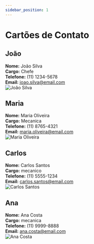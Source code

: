 ```yaml
---
sidebar_position: 1
---
```

# Cartões de Contato

## João

**Nome:** João Silva  
**Cargo:** Chefe  
**Telefone:** (11) 1234-5678  
**Email:** joao.silva@email.com  
![João Silva](https://conteudo.imguol.com.br/c/entretenimento/ff/2022/12/15/mecanico-feliz-1671142248293_v2_900x506.png)

## Maria 

**Nome:** Maria Oliveira  
**Cargo:** Mecanica  
**Telefone:** (11) 8765-4321  
**Email:** maria.oliveira@email.com  
![Maria Oliveira](https://encrypted-tbn0.gstatic.com/images?q=tbn:ANd9GcTDTZhdybaeOSvGMwYUKVlXtMZM3AUp91-HZWHNhAkLqfhEU_vPtn0kuifPkMlz0eHutPE&usqp=CAU)

## Carlos

**Nome:** Carlos Santos  
**Cargo:** mecanico  
**Telefone:** (11) 5555-1234  
**Email:** carlos.santos@email.com  
![Carlos Santos](https://img.freepik.com/fotos-premium/jovem-adulto-confiante-em-uniforme-de-trabalho-trabalhando-em-carros_259150-9643.jpg?size=626&ext=jpg)

## Ana

**Nome:** Ana Costa  
**Cargo:** mecanica  
**Telefone:** (11) 9999-8888  
**Email:** ana.costa@email.com  
![Ana Costa](https://www.es.gov.br/Media/PortalES/_Profiles/c4d8c6e6/d8d1f292/mecanicas-freepik.jpg?v=637782265693563790)

